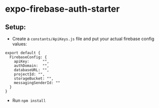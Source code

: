 # expo-firebase-auth-starter

## Setup:

- Create a `constants/ApiKeys.js` file and put your actual firebase config values:
```
export default {
  FirebaseConfig: {
    apiKey:      "",
    authDomain:  "",
    databaseURL: "",
    projectId: "",
    storageBucket: "",
    messagingSenderId: ""
  }
}
```
- Run `npm install`
